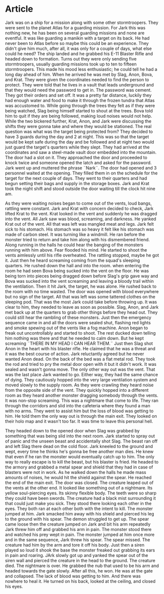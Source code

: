 # Article

Jark was on a ship for a mission along with some other stormtroopers.
They were sent to the planet Atlas for a guarding mission.
For Jark this was nothing new, he has been on several guarding missions and none are eventful.
It was like guarding a manikin with a target on its back.
He had never been to Atlas before so maybe this could be an experience.
They didn't give him much, after all, it was only for a couple of days, what else could he need?
The ship landed and he grabbed his E-11 Blaster Rifle and headed down to formation.
Turns out they were only sending five stormtroopers, usually guarding missions took up to ten to fifteen stormtroopers.
This made his mood less enthusiastic; he could tell he had a long day ahead of him.
When he arrived he was met by Slag, Anon, Bova, and Krat.
They were given the coordinates needed to find the person to protect.
They were told that he lives in a vault that leads underground and that they would need the password to get in.
The password was cement.
They got their orders and set off.
It was a pretty far distance, luckily they had enough water and food to make it through the frozen tundra that Atlas was accustomed to.
While going through the trees they felt as if they were being watched, Slag being himself started to shout at the trees.
Bova told him to quit if they are being followed, making loud noises would not help.
While the two bickered further, Krat, Anon, and Jark were discussing the shifts they were gonna take and where they would be stationed.
The real question was what was the target being protected from?
They decided to have 3 guards during the day and 2 at night.
This was so that the target would be kept safe during the day and be followed and at night two would just guard the target's quarters while they slept.
They had arrived at the coordinates and saw a steel-made vault door embedded into the mountain.
The door had a slot on it.
They approached the door and proceeded to knock twice and someone opened the latch and asked for the password.
Jark went up and muttered the phrase ¨Nark¨.
The door had opened and 3 personnel waited at the opening.
They filled them in on the schedule for the target for the next couple of days.
They went to their quarters and had begun setting their bags and supply in the storage boxes.
Jark and Krat took the night shift and stood outside the door waiting till the clock hit nine am.

As they were waiting noises began to come out of the vents,  loud bangs, rattling were constant.
Jark and Krat with concern decided to check, Jark lifted Krat to the vent.
Krat looked in the vent and suddenly he was dragged into the vent.
All Jark saw was blood, screaming, and darkness.
He yanked Krat out of the vent.
All that was left was mangled meat and legs.
Jark felt sick to his stomach.
His stomach was so heavy it felt like his stomach was made of carbon steel.
It was turning like a windmill.
He ran before the monster tried to return and take him along with his dismembered friend.
Along running in the halls he could hear the banging of the monsters running with him above.
Fear flooded his mind.
He started to shoot the vents aimlessly until his rifle overheated.
The rattling stopped, maybe he got it.
Just then he heard screaming coming from the squad's sleeping quarters.
He rushed down the hall and into the room.
when entering the room he had seen Bova being sucked into the vent on the floor.
He was being torn into pieces being dragged down before Slag's grip gave way and Bova was sucked into the vent screaming and leaving a bloody trail within the ventilation.
Then it hit Jark, the target, he was alone.
He rushed back to the room with no time wasted.
The door was opened with blood everywhere but no sign of the target.
All that was left was some tattered clothes on the sleeping pod.
That was the most Jark could take before throwing up.
It was clear to him, they needed to leave as soon as possible.
Slag, Anon, and Jark met back up at the quarters to grab other things before they head out.
They could still hear the rambling of these monsters.
Just then the emergency sequence came in and all the doors were sealed shut, flashing red lights and smoke spewing out of the vents like a fog machine.
Anon began to freak out uncontrollably and started to shoot.
The rest ducked down telling him nothing was there and that he needed to calm down.
But he kept screaming ¨THERE IN MY HEAD I CAN HEAR THEM.¨ Just then Slag shot Anon in the heart with his blaster rifle.
He claimed that he was a threat and it was the best course of action.
Jark reluctantly agreed but he never wanted Anon dead.
On the back of the bed was a flat metal rod.
They took the rod and tried to pry the metal door open with it but it didn't work.
It was sealed and wasn't gonna move.
The only other way out was the vent.
That was the last place Jark wanted to go.
Either way, they had the same chance of dying.
They cautiously hopped into the very large ventilation system and moved slowly to the supply room.
As they were crawling they heard noise from the opposite side of the vent.
They quickly hopped into a different room as they heard another monster dragging somebody through the vents.
It was non-stop screaming.
This was a nightmare that come to life.
They ran through the corridors and slid into the cafeteria where they found a man with no arms.
They went to assist him but the loss of blood was getting to him.
He told them the only way out is through the main exit.
They looked on their holo map and it wasn't too far.
It was time to leave this personal hell.

They headed down to the opened door when Slag was grabbed by something that was being slid into the next room.
Jark started to spray out of panic and the unseen beast and accidentally shot Slag.
The beast ran off and left Slag there dead on the cold floor.
Jark kneeled to the ground and wept, every time he thinks he's gonna be free another man dies.
He knew that even if he ran the monster would eventually catch up to him.
The only way to really escape is to kill the beast, but his blaster is fried.
He headed to the armory and grabbed a metal spear and shield that they had in case of blasters were not in work.
As he walked down the halls he made mass amounts of noises, he would hit the shield against the spear.
He reached the end of the main exit.
The door was closed.
The creature leaped out of the vents at the other end.
It looked like something out of a nightmare.
Its yellow soul-piercing eyes.
Its skinny flexible body.
The teeth were so sharp they could have been swords.
The creature had a black mist surrounding it that could just make you sick.
They stood there looking each other in the eyes.
They both ran at each other both with the intent to kill.
The monster jumped at him.
Jark smacked him away with his shield and pierced his leg to the ground with his spear.
The demon struggled to get up.
The spear came loose then the creature jumped on Jark and bit his arm repeatedly Jark threw him off and grabbed his arm in pain.
The monster stood there and watched his prey wept in pain.
The monster jumped at him once more and in the same sequence, Jark threw his spear.
The spear missed.
The creature had him by the arm and tore it off his body.
Just then a siren played so loud it shook the base the monster freaked out grabbing its ears in pain and roaring.
JArk slowly got up and yanked the spear out of the siren wall and pierced the creature in the head to the ground.
The creature died.
The nightmare is over.
He grabbed the nub that used to be his arm and headed towards the gate slowly.
After all this, he won.
He was at the gate and collapsed.
The lack of blood was getting to him.
And there was nowhere to heal it.
He turned on his back, looked at the ceiling, and closed his eyes.
